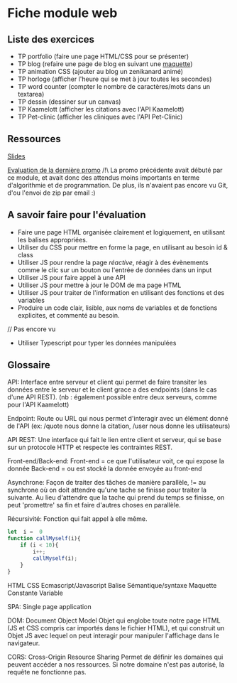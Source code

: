 # Fiche module web

## Liste des exercices

- TP portfolio (faire une page HTML/CSS pour se présenter)
- TP blog (refaire une page de blog en suivant une [maquette](https://www.figma.com/file/SA0ZtLYpmSP4QipNnFDOxA/POEI---Blog?node-id=0%3A1))
- TP animation CSS (ajouter au blog un zenikanard animé)
- TP horloge (afficher l'heure qui se met à jour toutes les secondes)
- TP word counter (compter le nombre de caractères/mots dans un textarea)
- TP dessin (dessiner sur un canvas)
- TP Kaamelott (afficher les citations avec l'API Kaamelott)
- TP Pet-clinic (afficher les cliniques avec l'API Pet-Clinic)

## Ressources

[Slides](https://docs.google.com/presentation/d/1CHfvUrjivQgOeZRUyMrAceleEy5ygVtHeAtEYfmsEM0/edit?usp=sharing)

[Evaluation de la dernière promo](https://docs.google.com/document/d/1gjxzQvZcFkeJ1cXjT5U745vwr47FcTTbGxcXGNIBj9Q/edit?usp=sharing)
/!\ La promo précédente avait débuté par ce module, et avait donc des attendus moins importants en terme d'algorithmie et de programmation. De plus, ils n'avaient pas encore vu Git, d'ou l'envoi de zip par email :)

## A savoir faire pour l'évaluation

- Faire une page HTML organisée clairement et logiquement, en utilisant les balises appropriées.
- Utiliser du CSS pour mettre en forme la page, en utilisant au besoin id & class
- Utiliser JS pour rendre la page _réactive_, réagir à des évènements comme le clic sur un bouton ou l'entrée de données dans un input
- Utiliser JS pour faire appel à une API
- Utiliser JS pour mettre à jour le DOM de ma page HTML
- Utiliser JS pour traiter de l'information en utilisant des fonctions et des variables
- Produire un code clair, lisible, aux noms de variables et de fonctions explicites, et commenté au besoin.

// Pas encore vu

- Utiliser Typescript pour typer les données manipulées

## Glossaire

API: Interface entre serveur et client qui permet de faire transiter les données entre le serveur et le client grace a des endpoints (dans le cas d'une API REST).
(nb : également possible entre deux serveurs, comme pour l'API Kaamelott)

Endpoint: Route ou URL qui nous permet d'interagir avec un élément donné de l'API
(ex: /quote nous donne la citation, /user nous donne les utilisateurs)

API REST: Une interface qui fait le lien entre client et serveur, qui se base sur un protocole HTTP et respecte les contraintes REST.

Front-end/Back-end:
Front-end = ce que l'utilisateur voit, ce qui expose la donnée
Back-end = ou est stocké la donnée envoyée au front-end

Asynchrone:
Façon de traiter des tâches de manière parallèle, != au synchrone où on doit attendre qu'une tache se finisse pour traiter la suivante.
Au lieu d'attendre que la tache qui prend du temps se finisse, on peut 'promettre' sa fin et faire d'autres choses en parallèle.

Récursivité:
Fonction qui fait appel à elle même.
```javascript
let  i =  0
function callMyself(i){
    if (i < 10){
        i++;
        callMyself(i);
    }
}
```

HTML
CSS
Ecmascript/Javascript
Balise
Sémantique/syntaxe
Maquette
Constante
Variable

SPA:
Single page application

DOM:
Document Object Model
Objet qui englobe toute notre page HTML (JS et CSS compris car importés dans le fichier HTML), et qui construit un Objet JS avec lequel on peut interagir pour manipuler l'affichage dans le navigateur.

CORS:
Cross-Origin Resource Sharing
Permet de définir les domaines qui peuvent accéder a nos ressources. Si notre domaine n'est pas autorisé, la requête ne fonctionne pas.
````
